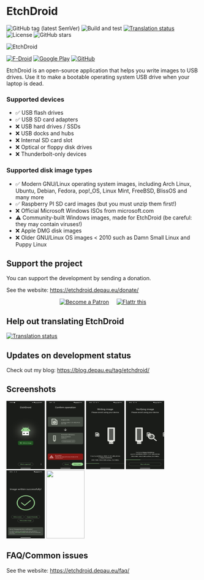 # EtchDroid

![GitHub tag (latest SemVer)](https://img.shields.io/github/tag/EtchDroid/EtchDroid.svg?label=latest) ![Build and test](https://github.com/EtchDroid/EtchDroid/workflows/Build%20and%20test/badge.svg) [![Translation status](https://hosted.weblate.org/widgets/etchdroid/-/svg-badge.svg)](https://hosted.weblate.org/engage/etchdroid/?utm_source=widget) ![License](https://img.shields.io/github/license/EtchDroid/EtchDroid.svg) ![GitHub stars](https://img.shields.io/github/stars/EtchDroid/EtchDroid.svg?style=social) 

![EtchDroid](https://etchdroid.depau.eu/assets/img/playstore_banner.png)

<p style="text-aling: center; max-height: 80px;">
<a href="https://f-droid.org/packages/eu.depau.etchdroid/" rel="noopener"><img src="https://etchdroid.depau.eu/assets/img/get_on_fdroid.svg" alt="F-Droid"></a> <a href="https://play.google.com/store/apps/details?id=eu.depau.etchdroid" rel="noopener"><img src="https://etchdroid.depau.eu/assets/img/get_on_googleplay.svg" alt="Google Play"></a> <a href="https://github.com/EtchDroid/EtchDroid/releases" rel="noopener"><img src="https://etchdroid.depau.eu/assets/img/get_on_github.svg" alt="GitHub"></a>
</p>


EtchDroid is an open-source application that helps you write images to USB drives.
Use it to make a bootable operating system USB drive when your laptop is dead.

### Supported devices

- ✅ USB flash drives
- ✅ USB SD card adapters
- ❌ USB hard drives / SSDs
- ❌ USB docks and hubs
- ❌ Internal SD card slot
- ❌ Optical or floppy disk drives
- ❌ Thunderbolt-only devices

### Supported disk image types

- ✅ Modern GNU/Linux operating system images, including Arch Linux, Ubuntu, Debian, Fedora, pop!_OS, Linux Mint, FreeBSD, BlissOS and many more
- ✅ Raspberry PI SD card images (but you must unzip them first!)
- ❌ Official Microsoft Windows ISOs from microsoft.com
- ⚠️ Community-built Windows images, made for EtchDroid (be careful: they may contain viruses!)
- ❌ Apple DMG disk images
- ❌ Older GNU/Linux OS images < 2010 such as Damn Small Linux and Puppy Linux


## Support the project

You can support the development by sending a donation.

See the website: https://etchdroid.depau.eu/donate/

<p align="center">
<a href="https://www.patreon.com/depau" rel="_noopener" target="_blank"><img alt="Become a Patron" src="https://etchdroid.depau.eu/assets/img/become_a_patron_button.png"/></a> &nbsp;&nbsp;&nbsp; <a href="https://flattr.com/@Depau" rel="_noopener" target="_blank"><img alt="Flattr this" src="https://api.flattr.com/button/flattr-badge-large.png"/></a>
  </p>
  
## Help out translating EtchDroid
[![Translation status](https://hosted.weblate.org/widgets/etchdroid/-/app/open-graph.png)](https://hosted.weblate.org/engage/etchdroid/?utm_source=widget)

## Updates on development status
Check out my blog: https://blog.depau.eu/tag/etchdroid/

## Screenshots

<!-- Exact dimensions are specified to avoid the images jumping as they load -->
<!-- The "force inline" comment ensures the images stay inline, the fact that it's needed might be a GFM bug -->
<img src="metadata/en-US/images/phoneScreenshots/0.png" width="100" height="178"> <!-- Force inline -->
<img src="metadata/en-US/images/phoneScreenshots/2.png" width="100" height="178"> <!-- Force inline -->
<img src="metadata/en-US/images/phoneScreenshots/3.png" width="100" height="178"> <!-- Force inline -->
<img src="metadata/en-US/images/phoneScreenshots/4.png" width="100" height="178"> <!-- Force inline -->
<img src="metadata/en-US/images/phoneScreenshots/5.png" width="100" height="178"> <!-- Force inline -->
<img src="metadata/en-US/images/phoneScreenshots/6.png" width="100" height="178"> <!-- Force inline -->

## FAQ/Common issues

See the website: https://etchdroid.depau.eu/faq/

